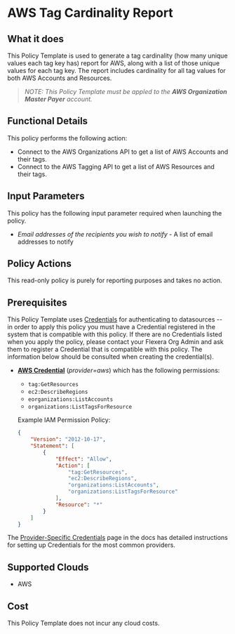 # AWS Tag Cardinality Report

## What it does

This Policy Template is used to generate a tag cardinality (how many unique values each tag key has) report for AWS, along with a list of those unique values for each tag key. The report includes cardinality for all tag values for both AWS Accounts and Resources.

> *NOTE: This Policy Template must be appled to the **AWS Organization Master Payer** account.*

## Functional Details

This policy performs the following action:

- Connect to the AWS Organizations API to get a list of AWS Accounts and their tags.
- Connect to the AWS Tagging API to get a list of AWS Resources and their tags.

## Input Parameters

This policy has the following input parameter required when launching the policy.

- *Email addresses of the recipients you wish to notify* - A list of email addresses to notify

## Policy Actions

This read-only policy is purely for reporting purposes and takes no action.

## Prerequisites

This Policy Template uses [Credentials](https://docs.flexera.com/flexera/EN/Automation/ManagingCredentialsExternal.htm) for authenticating to datasources -- in order to apply this policy you must have a Credential registered in the system that is compatible with this policy. If there are no Credentials listed when you apply the policy, please contact your Flexera Org Admin and ask them to register a Credential that is compatible with this policy. The information below should be consulted when creating the credential(s).

- [**AWS Credential**](https://docs.flexera.com/flexera/EN/Automation/ProviderCredentials.htm#automationadmin_1982464505_1121575) (*provider=aws*) which has the following permissions:
  - `tag:GetResources`
  - `ec2:DescribeRegions`
  - `eorganizations:ListAccounts`
  - `organizations:ListTagsForResource`

  Example IAM Permission Policy:

  ```json
  {
      "Version": "2012-10-17",
      "Statement": [
          {
              "Effect": "Allow",
              "Action": [
                  "tag:GetResources",
                  "ec2:DescribeRegions",
                  "organizations:ListAccounts",
                  "organizations:ListTagsForResource"
              ],
              "Resource": "*"
          }
      ]
  }
  ```

The [Provider-Specific Credentials](https://docs.flexera.com/flexera/EN/Automation/ProviderCredentials.htm) page in the docs has detailed instructions for setting up Credentials for the most common providers.

## Supported Clouds

- AWS

## Cost

This Policy Template does not incur any cloud costs.

